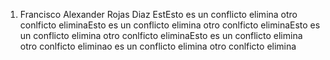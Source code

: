 1. Francisco Alexander Rojas Diaz
EstEsto es un conflicto elimina
otro conlficto eliminaEsto es un conflicto elimina
otro conlficto eliminaEsto es un conflicto elimina
otro conlficto eliminaEsto es un conflicto elimina
otro conlficto eliminao es un conflicto elimina
otro conlficto elimina